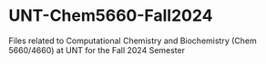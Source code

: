 # UNT-Chem5660-Fall2024
Files related to Computational Chemistry and Biochemistry (Chem 5660/4660) at UNT for the Fall 2024 Semester
